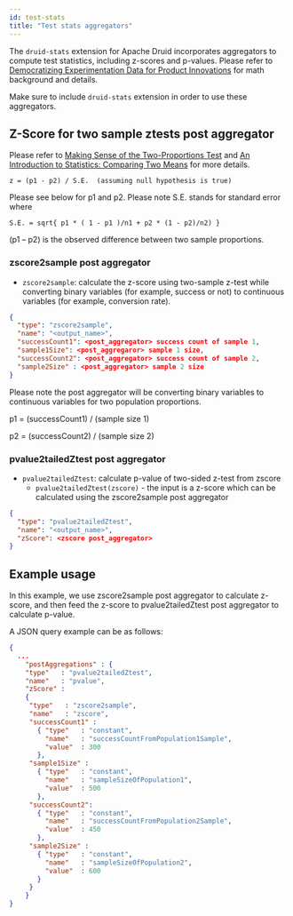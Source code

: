 ```yaml
---
id: test-stats
title: "Test stats aggregators"
---
```


<!--
  ~ Licensed to the Apache Software Foundation (ASF) under one
  ~ or more contributor license agreements.  See the NOTICE file
  ~ distributed with this work for additional information
  ~ regarding copyright ownership.  The ASF licenses this file
  ~ to you under the Apache License, Version 2.0 (the
  ~ "License"); you may not use this file except in compliance
  ~ with the License.  You may obtain a copy of the License at
  ~
  ~   http://www.apache.org/licenses/LICENSE-2.0
  ~
  ~ Unless required by applicable law or agreed to in writing,
  ~ software distributed under the License is distributed on an
  ~ "AS IS" BASIS, WITHOUT WARRANTIES OR CONDITIONS OF ANY
  ~ KIND, either express or implied.  See the License for the
  ~ specific language governing permissions and limitations
  ~ under the License.
  -->


The `druid-stats` extension for Apache Druid incorporates aggregators to compute test statistics, including z-scores and p-values.
Please refer to [Democratizing Experimentation Data for Product Innovations](https://medium.com/paypal-tech/democratizing-experimentation-data-for-product-innovations-8b6e1cf40c27) for math background and details.

Make sure to include `druid-stats` extension in order to use these aggregators.

## Z-Score for two sample ztests post aggregator

Please refer to [Making Sense of the Two-Proportions Test](https://www.isixsigma.com/tools-templates/hypothesis-testing/making-sense-two-proportions-test/) and [An Introduction to Statistics: Comparing Two Means](https://userweb.ucs.louisiana.edu/~jcb0773/Berry_statbook/427bookall-August2024.pdf) for more details.

```
z = (p1 - p2) / S.E.  (assuming null hypothesis is true)
```

Please see below for p1 and p2.
Please note S.E. stands for standard error where

```
S.E. = sqrt{ p1 * ( 1 - p1 )/n1 + p2 * (1 - p2)/n2) }
```
(p1 – p2) is the observed difference between two sample proportions.

### zscore2sample post aggregator

* `zscore2sample`: calculate the z-score using two-sample z-test while converting binary variables (for example, success or not) to continuous variables (for example, conversion rate).

```json
{
  "type": "zscore2sample",
  "name": "<output_name>",
  "successCount1": <post_aggregator> success count of sample 1,
  "sample1Size": <post_aggregaror> sample 1 size,
  "successCount2": <post_aggregator> success count of sample 2,
  "sample2Size" : <post_aggregator> sample 2 size
}
```

Please note the post aggregator will be converting binary variables to continuous variables for two population proportions.

p1 = (successCount1) / (sample size 1)

p2 = (successCount2) / (sample size 2)

### pvalue2tailedZtest post aggregator

* `pvalue2tailedZtest`: calculate p-value of two-sided z-test from zscore
    - `pvalue2tailedZtest(zscore)` - the input is a z-score which can be calculated using the zscore2sample post aggregator


```json
{
  "type": "pvalue2tailedZtest",
  "name": "<output_name>",
  "zScore": <zscore post_aggregator>
}
```

## Example usage

In this example, we use zscore2sample post aggregator to calculate z-score, and then feed the z-score to pvalue2tailedZtest post aggregator to calculate p-value.

A JSON query example can be as follows:

```json
{
  ...
    "postAggregations" : {
    "type"   : "pvalue2tailedZtest",
    "name"   : "pvalue",
    "zScore" :
    {
     "type"   : "zscore2sample",
     "name"   : "zscore",
     "successCount1" :
       { "type"   : "constant",
         "name"   : "successCountFromPopulation1Sample",
         "value"  : 300
       },
     "sample1Size" :
       { "type"   : "constant",
         "name"   : "sampleSizeOfPopulation1",
         "value"  : 500
       },
     "successCount2":
       { "type"   : "constant",
         "name"   : "successCountFromPopulation2Sample",
         "value"  : 450
       },
     "sample2Size" :
       { "type"   : "constant",
         "name"   : "sampleSizeOfPopulation2",
         "value"  : 600
       }
     }
    }
}

```
